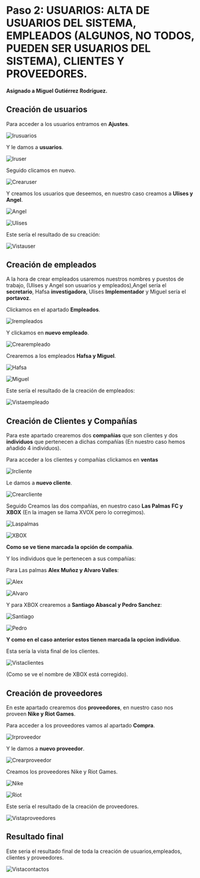 # Paso 2: USUARIOS: ALTA DE USUARIOS DEL SISTEMA, EMPLEADOS (ALGUNOS, NO TODOS, PUEDEN SER USUARIOS DEL SISTEMA), CLIENTES Y PROVEEDORES.
#### Asignado a Miguel Gutiérrez Rodríguez.

## Creación de usuarios

Para acceder a los usuarios entramos en **Ajustes**.

![Irusuarios](./IMG/Irusuarios.png)

Y le damos a **usuarios**.

![Iruser](./IMG/Iruser.png)

Seguido clicamos en nuevo.

![Crearuser](./IMG/Crearuser.png)

Y creamos los usuarios que deseemos, en nuestro caso creamos a **Ulises y Angel**.

![Angel](./IMG/Angel.png)

![Ulises](./IMG/Ulises.png)

Este sería el resultado de su creación:

![Vistauser](./IMG/Vistausuarios.png)

## Creación de empleados

A la hora de crear empleados usaremos nuestros nombres y puestos de trabajo, (Ulises y Angel son usuarios y empleados),Angel sería el **secretario**, Hafsa **investigadora**, Ulises **Implementador** y Miguel sería el **portavoz**.

Clickamos en el apartado **Empleados**.

![Irempleados](./IMG/Irempleado.png)

Y clickamos en **nuevo empleado**.

![Crearempleado](./IMG/Crearempleado.png)

Crearemos a los empleados **Hafsa y Miguel**.

![Hafsa](./IMG/Hafsa.png)

![Miguel](./IMG/Miguel.png)

Este sería el resultado de la creación de empleados:

![Vistaempleado](./IMG/Vistaempleados.png)

## Creación de Clientes y Compañías

Para este apartado crearemos dos **compañias** que son clientes y dos **individuos** que pertenecen a dichas compañías (En nuestro caso hemos añadido 4 individuos).

Para acceder a los clientes y compañías clickamos en **ventas**

![Ircliente](./IMG/Ircliente.png)

Le damos a **nuevo cliente**.

![Crearcliente](./IMG/Crearcliente.png)

Seguido Creamos las dos compañías, en nuestro caso **Las Palmas FC y XBOX** (En la imagen se llama XVOX pero lo corregimos).

![Laspalmas](./IMG/Laspalmas.png)

![XBOX](./IMG/Xbox.png)

**Como se ve tiene marcada la opción de compañia**.

Y los individuos que le pertenecen a sus compañías:

Para Las palmas **Alex Muñoz y Alvaro Valles**:

![Alex](./IMG/Alex.png)

![Alvaro](./IMG/Alvaro.png)

Y para XBOX crearemos a **Santiago Abascal y Pedro Sanchez**:

![Santiago](./IMG/Santiago.png)

![Pedro](./IMG/Pedro.png)

**Y como en el caso anterior estos tienen marcada la opcion individuo**.

Esta sería la vista final de los clientes.

![Vistaclientes](./IMG/Vistaclientes.png)

(Como se ve el nombre de XBOX está corregido).

## Creación de proveedores

En este apartado crearemos dos **proveedores**, en nuestro caso nos proveen **Nike y Riot Games**.

Para acceder a los proveedores vamos al apartado **Compra**.

![Irproveedor](./IMG/Irproveedor.png)

Y le damos a **nuevo proveedor**.

![Crearproveedor](./IMG/Crearproveedor.png)

Creamos los proveedores Nike y Riot Games.

![Nike](./IMG/Nike.png)

![Riot](./IMG/Riot.png)

Este sería el resultado de la creación de proveedores.

![Vistaproveedores](./IMG/Vistaproveedores.png)

## Resultado final

Este seria el resultado final de toda la creación de usuarios,empleados, clientes y proveedores.

![Vistacontactos](./IMG/Vistacontactos.png) 
